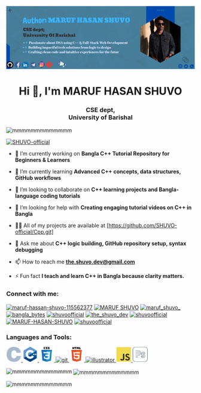 <div align="center">
  <img src="profile-readme.png" alt="Maruf Hasan Shuvo"/>
</div>

<h1 align="center">Hi 👋, I'm MARUF HASAN SHUVO</h1>
<h3 align="center">CSE dept,<br>University of Barishal</h3>

<p align="left"> <img src="https://komarev.com/ghpvc/?username=mmmmmmmmmmmmm&label=Profile%20views&color=0e75b6&style=flat" alt="mmmmmmmmmmmmm" /> </p>

<p align="left"> <a href="https://github.com/ryo-ma/github-profile-trophy"><img src="https://github-profile-trophy.vercel.app/?username=SHUVO-official" alt="SHUVO-official" /></a> </p>

- 🔭 I’m currently working on **Bangla C++ Tutorial Repository for Beginners & Learners**

- 🌱 I’m currently learning **Advanced C++ concepts, data structures, GitHub workflows**

- 👯 I’m looking to collaborate on **C++ learning projects and Bangla-language coding tutorials**

- 🤝 I’m looking for help with **Creating engaging tutorial videos on C++ in Bangla**

- 👨‍💻 All of my projects are available at [https://github.com/SHUVO-official/Cpp.git]
- 💬 Ask me about **C++ logic building, GitHub repository setup, syntax debugging**

- 📫 How to reach me **the.shuvo.dev@gmail.com**

- ⚡ Fun fact **I teach and learn C++ in Bangla because clarity matters.**

<h3 align="left">Connect with me:</h3>
<p align="left">
<a href="https://linkedin.com/in/maruf-hassan-shuvo-115562377" target="blank"><img align="center" src="https://raw.githubusercontent.com/rahuldkjain/github-profile-readme-generator/master/src/images/icons/Social/linked-in-alt.svg" alt="maruf-hassan-shuvo-115562377" height="30" width="40" /></a>
<a href="https://fb.com/MARUF SHUVO" target="blank"><img align="center" src="https://raw.githubusercontent.com/rahuldkjain/github-profile-readme-generator/master/src/images/icons/Social/facebook.svg" alt="MARUF SHUVO" height="30" width="40" /></a>
<a href="https://instagram.com/maruf_shuvo_" target="blank"><img align="center" src="https://raw.githubusercontent.com/rahuldkjain/github-profile-readme-generator/master/src/images/icons/Social/instagram.svg" alt="maruf_shuvo_" height="30" width="40" /></a>
<a href="https://www.youtube.com/c/bangla_bytes" target="blank"><img align="center" src="https://raw.githubusercontent.com/rahuldkjain/github-profile-readme-generator/master/src/images/icons/Social/youtube.svg" alt="bangla_bytes" height="30" width="40" /></a>
<a href="https://www.codechef.com/users/shuvoofficial" target="blank"><img align="center" src="https://cdn.jsdelivr.net/npm/simple-icons@3.1.0/icons/codechef.svg" alt="shuvoofficial" height="30" width="40" /></a>
<a href="https://www.hackerrank.com/the_shuvo_dev" target="blank"><img align="center" src="https://raw.githubusercontent.com/rahuldkjain/github-profile-readme-generator/master/src/images/icons/Social/hackerrank.svg" alt="the_shuvo_dev" height="30" width="40" /></a>
<a href="https://codeforces.com/profile/shuvoofficial" target="blank"><img align="center" src="https://raw.githubusercontent.com/rahuldkjain/github-profile-readme-generator/master/src/images/icons/Social/codeforces.svg" alt="shuvoofficial" height="30" width="40" /></a>
<a href="https://www.leetcode.com/
MARUF-HASAN-SHUVO" target="blank"><img align="center" src="https://raw.githubusercontent.com/rahuldkjain/github-profile-readme-generator/master/src/images/icons/Social/leet-code.svg" alt="
MARUF-HASAN-SHUVO" height="30" width="40" /></a>
<a href="https://auth.geeksforgeeks.org/user/shuvoofficial" target="blank"><img align="center" src="https://raw.githubusercontent.com/rahuldkjain/github-profile-readme-generator/master/src/images/icons/Social/geeks-for-geeks.svg" alt="shuvoofficial" height="30" width="40" /></a>
</p>

<h3 align="left">Languages and Tools:</h3>
<p align="left"> <a href="https://www.cprogramming.com/" target="_blank" rel="noreferrer"> <img src="https://raw.githubusercontent.com/devicons/devicon/master/icons/c/c-original.svg" alt="c" width="40" height="40"/> </a> <a href="https://www.w3schools.com/cpp/" target="_blank" rel="noreferrer"> <img src="https://raw.githubusercontent.com/devicons/devicon/master/icons/cplusplus/cplusplus-original.svg" alt="cplusplus" width="40" height="40"/> </a> <a href="https://www.w3schools.com/css/" target="_blank" rel="noreferrer"> <img src="https://raw.githubusercontent.com/devicons/devicon/master/icons/css3/css3-original-wordmark.svg" alt="css3" width="40" height="40"/> </a> <a href="https://git-scm.com/" target="_blank" rel="noreferrer"> <img src="https://www.vectorlogo.zone/logos/git-scm/git-scm-icon.svg" alt="git" width="40" height="40"/> </a> <a href="https://www.w3.org/html/" target="_blank" rel="noreferrer"> <img src="https://raw.githubusercontent.com/devicons/devicon/master/icons/html5/html5-original-wordmark.svg" alt="html5" width="40" height="40"/> </a> <a href="https://www.adobe.com/in/products/illustrator.html" target="_blank" rel="noreferrer"> <img src="https://www.vectorlogo.zone/logos/adobe_illustrator/adobe_illustrator-icon.svg" alt="illustrator" width="40" height="40"/> </a> <a href="https://developer.mozilla.org/en-US/docs/Web/JavaScript" target="_blank" rel="noreferrer"> <img src="https://raw.githubusercontent.com/devicons/devicon/master/icons/javascript/javascript-original.svg" alt="javascript" width="40" height="40"/> </a> <a href="https://www.photoshop.com/en" target="_blank" rel="noreferrer"> <img src="https://raw.githubusercontent.com/devicons/devicon/master/icons/photoshop/photoshop-line.svg" alt="photoshop" width="40" height="40"/> </a> </p>

<p><img align="left" src="https://github-readme-stats.vercel.app/api/top-langs?username=mmmmmmmmmmmmm&show_icons=true&locale=en&layout=compact" alt="mmmmmmmmmmmmm" /></p>

<p>&nbsp;<img align="center" src="https://github-readme-stats.vercel.app/api?username=mmmmmmmmmmmmm&show_icons=true&locale=en" alt="mmmmmmmmmmmmm" /></p>

<p><img align="center" src="https://github-readme-streak-stats.herokuapp.com/?user=mmmmmmmmmmmmm&" alt="mmmmmmmmmmmmm" /></p>





